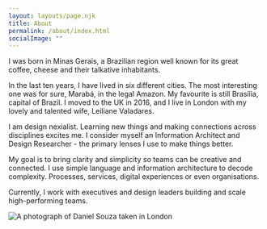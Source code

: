 ```yaml
---
layout: layouts/page.njk
title: About
permalink: /about/index.html
socialImage: ""
---
```

I was born in Minas Gerais, a Brazilian region well known for its great coffee, cheese and their talkative inhabitants. 

In the last ten years, I have lived in six different cities. The most interesting one was for sure, Marabá, in the legal Amazon. My favourite is still Brasília, capital of Brazil. I moved to the UK in 2016, and I live in London with my lovely and talented wife, Leiliane Valadares.  

I am design nexialist. Learning new things and making connections across disciplines excites me. I consider myself an Information Architect and Design Researcher - the primary lenses I use to make things better. 

My goal is to bring clarity and simplicity so teams can be creative and connected. I use simple language and information architecture to decode complexity. Processes, services, digital experiences or even organisations.

Currently, I work with executives and design leaders building and scale high-performing teams.

![A photograph of Daniel Souza taken in London](/images/daniel_souza_photo.jpg "A photograph of Daniel Souza ")